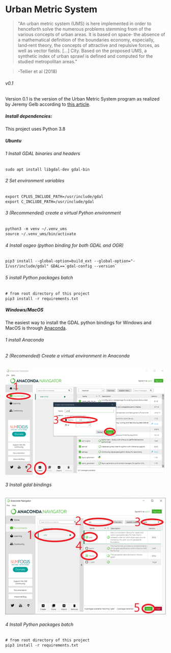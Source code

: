 # Urban Metric System
> "An urban metric system (UMS) is here implemented in order to henceforth solve the
> numerous problems stemming from of the various concepts of urban areas. It is based on space‐
> the absence of a mathematical definition of the boundaries economy, especially, land‐rent theory,
> the concepts of attractive and repulsive forces, as well as vector fields. [...] City. Based on
> the proposed UMS, a synthetic index of urban sprawl is defined and computed for the studied
> metropolitan
> areas."

> -Tellier et al (2018)

###### v0.1
Version 0.1 is the version of the Urban Metric System program as
realized by Jeremy Gelb according to [this article](./Tellier_et_al-2018-Regional_Science_Policy__26_Practice.pdf).

##### Install dependencies:
This project uses Python 3.8
##### Ubuntu
###### 1 Install GDAL binaries and headers

    sudo apt install libgdal-dev gdal-bin

###### 2 Set environment variables

    export CPLUS_INCLUDE_PATH=/usr/include/gdal
    export C_INCLUDE_PATH=/usr/include/gdal

###### 3 (Recommended) create a virtual Python environment

    python3 -m venv ~/.venv_ums
    source ~/.venv_ums/bin/activate

###### 4 Install osgeo (python binding for both GDAL and OGR)
    pip3 install --global-option=build_ext --global-option="-I/usr/include/gdal" GDAL==`gdal-config --version`

###### 5 install Python packages batch

    # from root directory of this project
    pip3 install -r requirements.txt


##### Windows/MacOS
The easiest way to install the GDAL python bindings for Windows and MacOS is through [Anaconda](https://www.anaconda.com/).


###### 1 install Anaconda

###### 2 (Recomended) Create a virtual environment in Anaconda

![](images/ums_install_steps.png)


###### 3 Install gdal bindings

![](images/ums_install_steps_2.png)

###### 4 Install Python packages batch

    # from root directory of this project
    pip3 install -r requirements.txt
